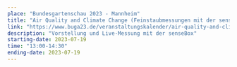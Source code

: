 ```yaml
---
place: "Bundesgartenschau 2023 - Mannheim"
title: "Air Quality and Climate Change (Feinstaubmessungen mit der senseBox)"
link: "https://www.buga23.de/veranstaltungskalender/air-quality-and-climate-change-feinstaubmessungen-mit-der-sense-box/"
description: "Vorstellung und Live-Messung mit der senseBox"
starting-date: 2023-07-19
time: "13:00-14:30"
ending-date: 2023-07-19
---
```

